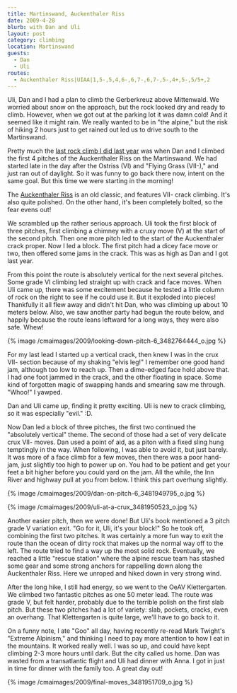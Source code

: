 ```yaml
---
title: Martinswand, Auckenthaler Riss
date: 2009-4-28
blurb: with Dan and Uli
layout: post
category: climbing
location: Martinswand
guests:
  - Dan
  - Uli
routes:
  - Auckenthaler Riss|UIAA|1,5-,5,4,6-,6,7-,6,7-,5-,4+,5-,5/5+,2
---
```


Uli, Dan and I had a plan to climb the Gerberkreuz above Mittenwald. We
worried about snow on the approach, but the rock looked dry and ready to
climb. However, when we got out at the parking lot it was damn cold! And
it seemed like it might rain. We really wanted to be in "the alpine," but
the risk of hiking 2 hours just to get rained out led us to drive south
to the Martinswand.
  
  
Pretty much the [last rock climb I did last year](https://www.mountainwerks.org/mm/2008/10/martinswand.html) was
when Dan and I climbed the first 4 pitches of the Auckenthaler Riss on
the Martinswand. We had started late in the day after the Ostriss (VI)
and "Flying Grass (VII-)," and just ran out of daylight. So it was funny
to go back there now, intent on the same goal. But this time we were starting
in the morning!
  
  
The [Auckenthaler Riss](https://www.bergsteigen.at/pic/pdf/289_Topo_23c3b2dc-674b-49aa-ab90-88bba25ca4c9_auckenthaler.pdf) is
an old classic, and features VII- crack climbing. It's also quite polished.
On the other hand, it's been completely bolted, so the fear evens out!
  
  
We scrambled up the rather serious approach. Uli took the first block
of three pitches, first climbing a chimney with a cruxy move (V) at the
start of the second pitch. Then one more pitch led to the start of the
Auckenthaler crack proper. Now I led a block. The first pitch had a dicey
face move or two, then offered some jams in the crack. This was as high
as Dan and I got last year.
  
  
From this point the route is absolutely vertical for the next several
pitches. Some grade VI climbing led straight up with crack and face moves.
When Uli came up, there was some excitement because he tested a little
column of rock on the right to see if he could use it. But it exploded
into pieces! Thankfully it all flew away and didn't hit Dan, who was climbing
up about 10 meters below. Also, we saw another party had begun the route
below, and happily because the route leans leftward for a long ways, they
were also safe. Whew!
  
  
{% image /cmaimages/2009/looking-down-pitch-6_3482764444_o.jpg %}
  
  
For my last lead I started up a vertical crack, then knew I was in the
crux VII- section because of my shaking "elvis leg!" I remember one good
hand jam, although too low to reach up. Then a dime-edged face hold above
that. I had one foot jammed in the crack, and the other floating in space.
Some kind of forgotten magic of swapping hands and smearing saw me through.
"Whoo!" I yawped.
  
  
Dan and Uli came up, finding it pretty exciting. Uli is new to crack climbing,
so it was especially "evil." :D.
  
  
Now Dan led a block of three pitches, the first two continued the "absolutely
vertical" theme. The second of those had a set of very delicate crux VII-
moves. Dan used a point of aid, as a piton with a fixed sling hung temptingly
in the way. When following, I was able to avoid it, but just barely. It
was more of a face climb for a few moves, then there was a poor hand-jam,
just slightly too high to power up on. You had to be patient and get your
feet a bit higher before you could yard on the jam. All the while, the
Inn River and highway pull at you from below. I think this part overhung
slightly.
  
  
{% image /cmaimages/2009/dan-on-pitch-6_3481949795_o.jpg %}
  
{% image /cmaimages/2009/uli-at-a-crux_3481950523_o.jpg %}
  
  
Another easier pitch, then we were done! But Uli's book mentioned a 3
pitch grade V variation exit. "Go for it, Uli, it's your block!" So he
took off, combining the first two pitches. It was certainly a more fun
way to exit the route than the ocean of dirty rock that makes up the normal
way off to the left. The route tried to find a way up the most solid rock.
Eventually, we reached a little "rescue station" where the alpine rescue
team has stashed some gear and some strong anchors for rappelling down
along the Auckenthaler Riss. Here we unroped and hiked down in very strong
wind.
  
  
After the long hike, I still had energy, so we went to the OeAV Klettergarten.
We climbed two fantastic pitches as one 50 meter lead. The route was grade
V, but felt harder, probably due to the terrible polish on the first slab
pitch. But these two pitches had a lot of variety: slab, pockets, cracks,
even an overhang. That Klettergarten is quite large, we'll have to go back
to it.
  
  
On a funny note, I ate "Goo" all day, having recently re-read Mark Twight's
"Extreme Alpinism," and thinking I need to pay more attention to how I
eat in the mountains. It worked really well. I was so up, and could have
kept climbing 2-3 more hours until dark. But the city called us home. Dan
was wasted from a transatlantic flight and Uli had dinner with Anna. I
got in just in time for dinner with the family too. A great day out!
  
  
{% image /cmaimages/2009/final-moves_3481951709_o.jpg %}
